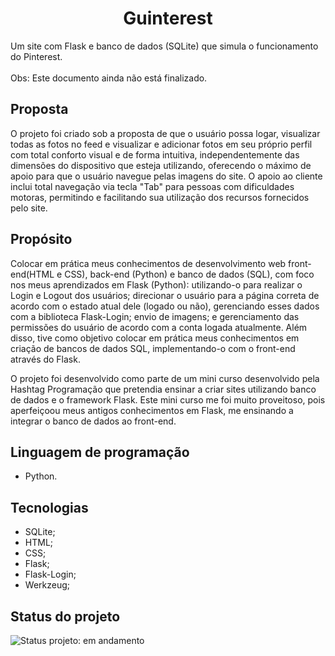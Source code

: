 <h1 align="center">Guinterest</h1>
Um site com Flask e banco de dados (SQLite) que simula o funcionamento do Pinterest.
<br><br>
Obs: Este documento ainda não está finalizado.

## Proposta
O projeto foi criado sob a proposta de que o usuário possa logar, visualizar todas as fotos no feed e visualizar e adicionar fotos em seu próprio perfil com total conforto visual e de forma intuitiva, independentemente das dimensões do dispositivo que esteja utilizando, oferecendo o máximo de apoio para que o usuário navegue pelas imagens do site. O apoio ao cliente inclui total navegação via tecla "Tab" para pessoas com dificuldades motoras, permitindo e facilitando sua utilização dos recursos fornecidos pelo site.

## Propósito
Colocar em prática meus conhecimentos de desenvolvimento web front-end(HTML e CSS), back-end (Python) e banco de dados (SQL), com foco nos meus aprendizados em Flask (Python): utilizando-o para realizar o Login e Logout dos usuários; direcionar o usuário para a página correta de acordo com o estado atual dele (logado ou não), gerenciando esses dados com a biblioteca Flask-Login; envio de imagens; e gerenciamento das permissões do usuário de acordo com a conta logada atualmente. Além disso, tive como objetivo colocar em prática meus conhecimentos em criação de bancos de dados SQL, implementando-o com o front-end através do Flask.

O projeto foi desenvolvido como parte de um mini curso desenvolvido pela Hashtag Programação que pretendia ensinar a criar sites utilizando banco de dados e o framework Flask. Este mini curso me foi muito proveitoso, pois aperfeiçoou meus antigos conhecimentos em Flask, me ensinando a integrar o banco de dados ao front-end.

## Linguagem de programação
- Python.

## Tecnologias
- SQLite;
- HTML;
- CSS;
- Flask;
- Flask-Login;
- Werkzeug;
<!--
## :hammer: Funcionalidades:
- `tela inicial:` A barra de navegação superior oferece acesso rápido às demais seções do site;
- `tela inicial:` Caso as dimensões do dispositivo sejam menores que 768px, um ícone de menu substitui os links da barra de navegação padrão. Em clicado, apresenta uma lista de destinos para o usuário acessar no site (os mesmos da barra de navegação padrão);
- `tela inicial:` O usuário pode pesquisar rápidamente posts pelo título na barra de pesquisas;
- `ultimos posts:` Deslizando a tela para baixo, é possível acessar os posts mais recentes com a opção de mostrar mais posts;
- `explore por temas:` É possível buscar as publicações por tema específico, como Egito antigo, pessoas que mudaram a história, e líderes militares;
- `fale conosco:` É apresentado um formulário que o usuário pode preencher para enviar uma mensagem ao dono do blog.
-->
## Status do projeto
![Status projeto: em andamento](https://img.shields.io/badge/-EM_ANDAMENTO-yellow) <br><br>
<!--
## Screenshots
Tela inicial:
![Screenshot 2025-06-21 01 04 43](https://github.com/user-attachments/assets/fdeab685-d022-4a46-82a9-951a7d885ad5)<br><br>
Pesquisando um post:
![Screenshot 2025-06-21 01 05 10](https://github.com/user-attachments/assets/b707396e-4509-4be5-b5dd-221011414431)<br><br>
Conferindo os últimos posts:
![Screenshot 2025-06-21 01 05 55](https://github.com/user-attachments/assets/49460bd7-5c93-4d4b-aaa7-99c064955506)<br><br>
Explorando por tema:
![Screenshot 2025-06-21 01 06 02](https://github.com/user-attachments/assets/0234dc0b-6ec5-4a27-991a-665c040ddd91)<br><br>
Escolhendo um artigo do tema:
![Screenshot 2025-06-21 01 06 35](https://github.com/user-attachments/assets/cb6c1eb2-e61f-48eb-a2f4-eb1de976337a)<br><br>
Lendo um post:
![Screenshot 2025-06-21 01 06 47](https://github.com/user-attachments/assets/678c0cae-b6c7-48f4-981b-4d4059a63a8e)<br><br>
Entrando em contato:
![Screenshot 2025-06-21 01 06 18](https://github.com/user-attachments/assets/f6d328b3-93a5-4bba-9b3d-5dd2fe36aea3)<br><br>-->
